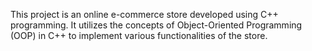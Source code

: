 This project is an online e-commerce store developed using C++ programming. It utilizes the concepts of Object-Oriented Programming (OOP) in C++ to implement various functionalities of the store.
